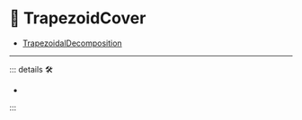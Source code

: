 # 🔻 <via>TrapezoidCover</via>

- [TrapezoidalDecomposition](https://user.ceng.metu.edu.tr/~akifakkus/courses/ceng786/hw3.html)

---

<!-- =================================================== -->
<!-- =================================================== -->
<!-- =================================================== -->
<!-- =================================================== -->
<!-- =================================================== -->
::: details 🛠

-

:::
